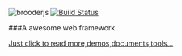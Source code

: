 ![brooderjs](https://github.com/hou80houzhu/brooderjs/raw/gh-pages/packet/opensite/pc/style/images/logo2.png) [![Build Status](https://travis-ci.org/hou80houzhu/brooderjs.svg?branch=master)](https://travis-ci.org/hou80houzhu/brooderjs)

###A awesome web framework.


[Just click to read more,demos,documents,tools...](http://hou80houzhu.github.io/brooderjs/ "Read More,Demos,Documents")
